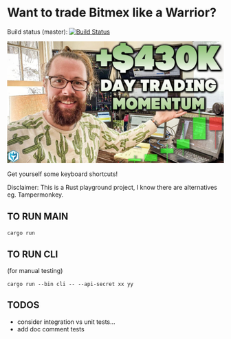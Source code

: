 Want to trade Bitmex like a Warrior?
====================================

Build status (master): [![Build Status](https://travis-ci.org/konrads/bitmex-warrior.svg?branch=master)](https://travis-ci.org/konrads/bitmex-warrior)


![warrior_on_the_moon](doc/image/warrior_on_the_moon.jpg?raw=true)

Get yourself some keyboard shortcuts!

Disclaimer: This is a Rust playground project, I know there are alternatives eg. Tampermonkey.

TO RUN MAIN
-----------
```
cargo run
```

TO RUN CLI
----------
(for manual testing)
```
cargo run --bin cli -- --api-secret xx yy
```

TODOS
-----
* consider integration vs unit tests...
* add doc comment tests
